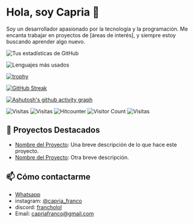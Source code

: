 # Hola, soy Capria 👋

Soy un desarrollador apasionado por la tecnología y la programación. Me encanta trabajar en proyectos de [áreas de interés], y siempre estoy buscando aprender algo nuevo.

![Tus estadísticas de GitHub](https://github-readme-stats.vercel.app/api?username=FranchoLol&show_icons=true&theme=radical&bg_color=3E00CC&title_color=F3F01D&text_color=F3F01D&icon_color=F3F01D&hide_border=true&border_radius=75&card_width=500&card_height=200)

![Lenguajes más usados](https://github-readme-stats.vercel.app/api/top-langs/?username=FranchoLol&layout=compact&theme=radical&bg_color=3E00CC&title_color=F3F01D&text_color=F3F01D&icon_color=F3F01D&hide_border=true&border_radius=75&card_width=500&card_height=200)

[![trophy](https://github-profile-trophy.vercel.app/?username=FranchoLol&theme=darkhub&column=3&row=1&margin-w=15&margin-h=15&no-bg=true&no-frame=true&border=2&border_color=F3F01D&border_radius=75&width=500&height=200)](https://github.com/ryo-ma/github-profile-trophy)

[![GitHub Streak](https://streak-stats.demolab.com?user=FranchoLol&theme=kacho-ga&hide_border=true&border_radius=75&locale=es&card_width=500&card_height=200&background=45%2C3E00CC%2C3E00CC%2C3E00CC&stroke=F3F01D&ring=F3F01D&fire=F3F01D&currStreakNum=F3F01D&sideNums=F3F01D&currStreakLabel=F3F01D&sideLabels=F3F01D&dates=F3F01D&excludeDaysLabel=F3F01D&text=000000)](https://git.io/streak-stats)

[![Ashutosh's github activity graph](https://github-readme-activity-graph.vercel.app/graph?username=FranchoLol&bg_color=F3F01D&color=3E00CC&line=3E00CC&point=3E00CC&area=true&hide_border=true)](https://github.com/ashutosh00710/github-readme-activity-graph)

![Visitas](https://visitor-badge.glitch.me/badge?page_id=FranchoLol.FranchoLol)
![Visitas](https://img.shields.io/badge/visitas-0-blue?style=flat-square)
![Hitcounter](https://hitcounterjs.com/?c=visitas&d=FranchoLol)
![Visitor Count](https://visitor-count.badgeapi.com/badge?page_id=FranchoLol)
![Visitas](https://img.shields.io/badge/visitas-1234-yellow?style=flat-square)



## 🚀 Proyectos Destacados
- [Nombre del Proyecto](link_al_proyecto): Una breve descripción de lo que hace este proyecto.
- [Nombre del Proyecto](link_al_proyecto): Otra breve descripción.

## 📫 Cómo contactarme
- [Whatsapp](https://wa.me/541124037768)
- instagram: [@capria_franco](https://www.instagram.com/capria_franco/)
- discord: [francholol](https://discord.gg/tgN5xtsz)
- Email: capriafranco@gmail.com
